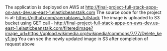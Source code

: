 The application is deployed on AWS at http://final-project-full-stack-apps-on-aws-dev.us-east-1.elasticbeanstalk.com 
The source code for the project is at: https://github.com/raerrab/aws_fullstack
The image is uploaded to S3 bucket using GET call - http://final-project-full-stack-apps-on-aws-dev.us-east-1.elasticbeanstalk.com/filteredImage?image_url=https://upload.wikimedia.org/wikipedia/commons/7/77/Delete_key1.jpg
You can see the newly updated image in S3 after completion of request above
